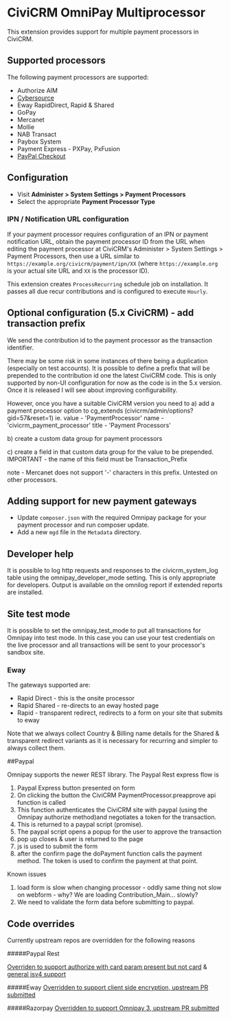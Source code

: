 # CiviCRM OmniPay Multiprocessor

This extension provides support for multiple payment processors in CiviCRM.

## Supported processors

The following payment processors are supported:

* Authorize AIM
* [Cybersource](../docs/Cybersource.md)
* Eway RapidDirect, Rapid & Shared
* GoPay
* Mercanet
* Mollie
* NAB Transact
* Paybox System
* Payment Express - PXPay, PxFusion
* [PayPal Checkout](https://github.com/eileenmcnaughton/nz.co.fuzion.omnipaymultiprocessor/blob/master/docs/Paypal.md)

## Configuration

* Visit **Administer > System Settings > Payment Processors**
* Select the appropriate **Payment Processor Type**

### IPN / Notification URL configuration

If your payment processor requires configuration of an IPN or payment notification URL,
obtain the payment processor ID from the URL when editing the payment processor at
CiviCRM's Administer > System Settings > Payment Processors, then use a URL similar to
`https://example.org/civicrm/payment/ipn/XX` (where `https://example.org` is your actual
site URL and `XX` is the processor ID).

This extension creates `ProcessRecurring` schedule job on installation. It passes all 
due recur contributions and is configured to execute `Hourly`.


## Optional configuration (5.x CiviCRM) - add transaction prefix

We send the contribution id to the payment processor as the transaction identifier.

There may be some risk in some instances of there being a duplication (especially on test accounts).
It is possible to define a prefix that will be prepended to the contribution id one the latest
CiviCRM code. This is only supported by non-UI configuration for now as the code is in the 5.x version. Once it is released I will see about improving configurability.

However, once you have a suitable CiviCRM version you need to 
a) add a payment processor option to cg_extends (civicrm/admin/options?gid=57&reset=1) ie.
value - 'PaymentProcessor'
name - 'civicrm_payment_processor'
title - 'Payment Processors'

b) create a custom data group for payment processors

c) create a field in that custom data group for the value to be prepended. 
IMPORTANT - the name of this field must be Transaction_Prefix

note - Mercanet does not support '-' characters in this prefix. Untested on other processors.

## Adding support for new payment gateways

* Update `composer.json` with the required Omnipay package for your payment processor
  and run composer update.
* Add a new `mgd` file in the `Metadata` directory.

## Developer help
It is possible to log http requests and responses to the civicrm_system_log table using the omnipay_developer_mode setting. This is only appropriate for developers. Output is available on the omnilog report if extended reports are installed.

## Site test mode
It is possible to set the omnipay_test_mode to put all transactions for Omnipay into
test mode. In this case you can use your test credentials on the live processor
and all transactions will be sent to your processor's sandbox site.

### Eway

The gateways supported are:
* Rapid Direct - this is the onsite processor
* Rapid Shared - re-directs to an eway hosted page
* Rapid - transparent redirect, redirects to a form on your site that submits to eway

Note that we always collect Country & Billing name details for
the Shared & transparent redirect variants as it is necessary
for recurring and simpler to always collect them.

##Paypal

Omnipay supports the newer REST library. The Paypal Rest express flow is
1) Paypal Express button presented on form
2) On clicking the button the CiviCRM PaymentProcessor.preapprove
api function is called
3) This function authenticates the CiviCRM site with paypal (using the Omnipay authorize method)and negotiates a
token for the transaction.
4) This is returned to a paypal script (promise).
5) The paypal script opens a popup for the user to approve the transaction
6) pop up closes & user is returned to the page
7) js is used to submit the form
8) after the confirm page the doPayment function calls the payment method. The token
is used to confirm the payment at that point.

Known issues
1) load form is slow when changing processor - oddly same thing not slow on webform - why? We are loading Contribution_Main... slowly?
2) We need to validate the form data before submitting to paypal.


## Code overrides
Currently upstream repos are overridden for the following reasons

#####Paypal Rest

[Overriden to support authorize with card param present but not card](https://github.com/thephpleague/omnipay-paypal/pull/218) & [general jsv4 support](https://github.com/thephpleague/omnipay-paypal/pull/221)

#####Eway
[Overridden to support client side encryption, upstream PR submitted](https://github.com/thephpleague/omnipay-eway/pull/29)

#####Razorpay
[Overridden to support Omnipay 3, upstream PR submitted](https://github.com/razorpay/omnipay-razorpay/pull/7)
